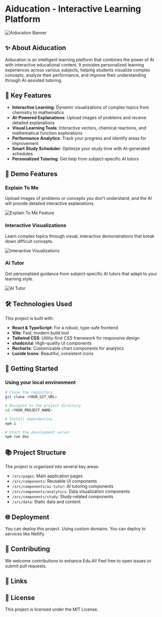 
# Aiducation - Interactive Learning Platform

![Aiducation Banner](https://images.unsplash.com/photo-1488590528505-98d2b5aba04b?auto=format&fit=crop&w=1200&q=80)

## ✨ About Aiducation

Aiducation is an intelligent learning platform that combines the power of AI with interactive educational content. It provides personalized learning experiences across various subjects, helping students visualize complex concepts, analyze their performance, and improve their understanding through AI-assisted tutoring.

## 🎯 Key Features

- **Interactive Learning**: Dynamic visualizations of complex topics from chemistry to mathematics
- **AI-Powered Explanations**: Upload images of problems and receive detailed explanations
- **Visual Learning Tools**: Interactive vectors, chemical reactions, and mathematical function explorations
- **Performance Analytics**: Track your progress and identify areas for improvement
- **Smart Study Scheduler**: Optimize your study time with AI-generated schedules
- **Personalized Tutoring**: Get help from subject-specific AI tutors

## 🚀 Demo Features

### Explain To Me
Upload images of problems or concepts you don't understand, and the AI will provide detailed interactive explanations.

![Explain To Me Feature](https://images.unsplash.com/photo-1518770660439-4636190af475?auto=format&fit=crop&w=800&q=80)

### Interactive Visualizations
Learn complex topics through visual, interactive demonstrations that break down difficult concepts.

![Interactive Visualizations](https://images.unsplash.com/photo-1461749280684-dccba630e2f6?auto=format&fit=crop&w=800&q=80)

### AI Tutor
Get personalized guidance from subject-specific AI tutors that adapt to your learning style.

![AI Tutor](https://images.unsplash.com/photo-1486312338219-ce68d2c6f44d?auto=format&fit=crop&w=800&q=80)

## 🛠️ Technologies Used

This project is built with:

- **React & TypeScript**: For a robust, type-safe frontend
- **Vite**: Fast, modern build tool
- **Tailwind CSS**: Utility-first CSS framework for responsive design
- **shadcn/ui**: High-quality UI components
- **Recharts**: Customizable chart components for analytics
- **Lucide Icons**: Beautiful, consistent icons

## 🚀 Getting Started

### Using your local environment

```sh
# Clone the repository
git clone <YOUR_GIT_URL>

# Navigate to the project directory
cd <YOUR_PROJECT_NAME>

# Install dependencies
npm i

# Start the development server
npm run dev
```

## 📚 Project Structure

The project is organized into several key areas:

- `/src/pages`: Main application pages
- `/src/components`: Reusable UI components
- `/src/components/ai-tutor`: AI tutoring components
- `/src/components/analytics`: Data visualization components
- `/src/components/study`: Study-related components
- `/src/data`: Static data and content

## 🌐 Deployment

You can deploy this project. Using custom domains. You can deploy to services like Netlify.

## 📝 Contributing

We welcome contributions to enhance Edu.AI! Feel free to open issues or submit pull requests.

## 🔗 Links

## 📄 License

This project is licensed under the MIT License.
